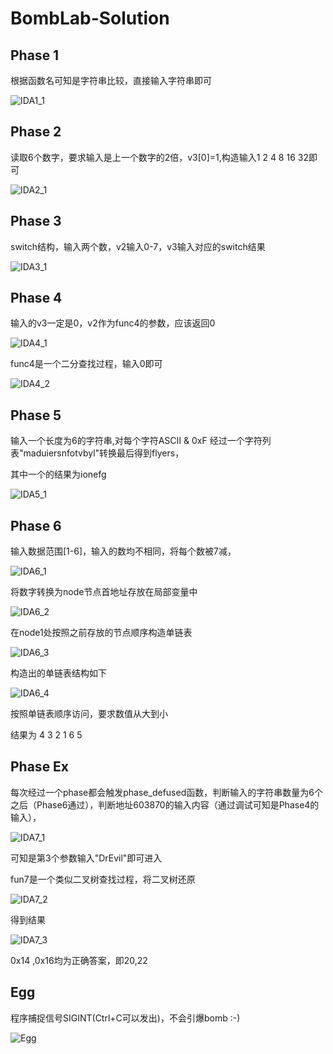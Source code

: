 # BombLab-Solution

## Phase 1

根据函数名可知是字符串比较，直接输入字符串即可

![IDA1_1](./pic/IDA1_1.PNG)

## Phase 2

读取6个数字，要求输入是上一个数字的2倍，v3[0]=1,构造输入1 2 4 8 16 32即可

![IDA2_1](./pic/IDA2_1.PNG)

## Phase 3

switch结构，输入两个数，v2输入0-7，v3输入对应的switch结果

![IDA3_1](./pic/IDA3_1.PNG)

## Phase 4

输入的v3一定是0，v2作为func4的参数，应该返回0

![IDA4_1](./pic/IDA4_1.PNG)

func4是一个二分查找过程，输入0即可

![IDA4_2](./pic/IDA4_2.PNG)

## Phase 5

输入一个长度为6的字符串,对每个字符ASCII & 0xF 经过一个字符列表"maduiersnfotvbyl"转换最后得到flyers，

其中一个的结果为ionefg

![IDA5_1](./pic/IDA5_1.PNG)

## Phase 6

输入数据范围[1-6]，输入的数均不相同，将每个数被7减，

![IDA6_1](./pic/IDA6_1.PNG)

将数字转换为node节点首地址存放在局部变量中

![IDA6_2](./pic/IDA6_2.PNG)

在node1处按照之前存放的节点顺序构造单链表

![IDA6_3](./pic/IDA6_3.PNG)

构造出的单链表结构如下

![IDA6_4](./pic/IDA6_4.PNG)

按照单链表顺序访问，要求数值从大到小

结果为 4 3 2 1 6 5

## Phase Ex

每次经过一个phase都会触发phase_defused函数，判断输入的字符串数量为6个之后（Phase6通过），判断地址603870的输入内容（通过调试可知是Phase4的输入），

![IDA7_1](./pic/IDA7_1.PNG)

可知是第3个参数输入"DrEvil"即可进入

fun7是一个类似二叉树查找过程，将二叉树还原

![IDA7_2](./pic/IDA7_2.PNG)

得到结果

![IDA7_3](./pic/IDA7_3.PNG)

0x14 ,0x16均为正确答案，即20,22

## Egg

程序捕捉信号SIGINT(Ctrl+C可以发出)，不会引爆bomb :-)

![Egg](./pic/IDAEGG.PNG)


